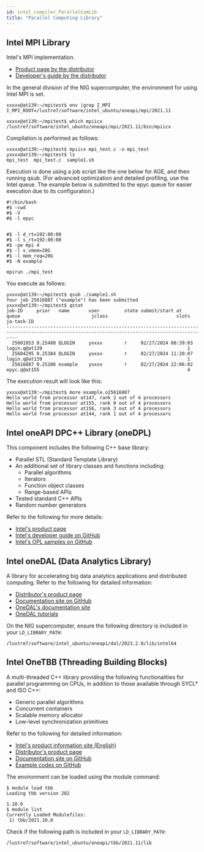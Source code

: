 ```yaml
---
id: intel_compiler_ParallelComLib
title: "Parallel Computing Library"
---
```




## Intel MPI Library
Intel's MPI implementation.

- [Product page by the distributor](https://www.xlsoft.com/jp/products/intel/cluster/mpi/index.html)
- [Developer's guide by the distributor](https://jp.xlsoft.com/documents/intel/mpi/2021/mpi-devguide-linux-2021.11.pdf)

In the general division of the NIG supercomputer, the environment for using Intel MPI is set.

```
xxxxx@at139:~/mpitest$ env |grep I_MPI
I_MPI_ROOT=/lustre7/software/intel_ubuntu/oneapi/mpi/2021.11

xxxxx@at139:~/mpitest$ which mpiicx
/lustre7/software/intel_ubuntu/oneapi/mpi/2021.11/bin/mpiicx
```
Compilation is performed as follows:

```
xxxxx@at139:~/mpitest$ mpiicx mpi_test.c -o mpi_test
yxxxx@at139:~/mpitest$ ls
mpi_test  mpi_test.c  sample1.sh
```
Execution is done using a job script like the one below for AGE, and then running qsub. (For advanced optimization and detailed profiling, use the Intel queue. The example below is submitted to the epyc queue for easier execution due to its configuration.)

```
#!/bin/bash
#$ -cwd
#$ -V
#$ -l epyc


#$ -l d_rt=192:00:00
#$ -l s_rt=192:00:00
#$ -pe mpi 4
#$ -l s_vmem=20G
#$ -l mem_req=20G
#$ -N example

mpirun ./mpi_test
```

You execute as follows:

```
yxxxx@at139:~/mpitest$ qsub ./sample1.sh 
Your job 25616887 ("example") has been submitted
yxxxx@at139:~/mpitest$ qstat
job-ID     prior   name       user         state submit/start at     queue                          jclass                         slots ja-task-ID 
------------------------------------------------------------------------------------------------------------------------------------------------
  25601953 0.25480 QLOGIN     yxxxx        r     02/27/2024 08:39:03 login.q@at139                                                     1        
  25604295 0.25384 QLOGIN     yxxxx        r     02/27/2024 11:20:07 login.q@at139                                                     1        
  25616887 0.25106 example    yxxxx        r     02/27/2024 22:06:02 epyc.q@at155                                                      4        
```

The execution result will look like this:

```
yxxxx@at139:~/mpitest$ more example.o25616887 
Hello world from processor at147, rank 2 out of 4 processors
Hello world from processor at155, rank 0 out of 4 processors
Hello world from processor at156, rank 3 out of 4 processors
Hello world from processor at144, rank 1 out of 4 processors
```

## Intel oneAPI DPC++ Library (oneDPL)

This component includes the following C++ base library:
- Parallel STL (Standard Template Library)
- An additional set of library classes and functions including:
  - Parallel algorithms
  - Iterators
  - Function object classes
  - Range-based APIs
- Tested standard C++ APIs
- Random number generators

Refer to the following for more details:
- [Intel's product page](https://www.intel.com/content/www/us/en/developer/tools/oneapi/dpc-library.html#gs.545ezq)
- [Intel's developer guide on GitHub](https://oneapi-src.github.io/oneDPL/index.html)
- [Intel's OPL samples on GitHub](https://github.com/oneapi-src/oneDPL/tree/main/examples)


## Intel oneDAL (Data Analytics Library)

A library for accelerating big data analytics applications and distributed computing. Refer to the following for detailed information:
- [Distributor's product page](https://www.xlsoft.com/jp/products/intel/perflib/daal/index.html?tab=1)
- [Documentation site on GitHub](https://oneapi-src.github.io/oneDAL/)
- [OneDAL's documentation site](https://spec.oneapi.io/versions/latest/elements/oneDAL/source/index.html)
- [OneDAL tutorials](https://github.com/oneapi-src/oneAPI-samples/tree/master/Libraries/oneCCL/tutorials)

On the NIG supercomputer, ensure the following directory is included in your `LD_LIBRARY_PATH`:
```
/lustre7/software/intel_ubuntu/oneapi/dal/2023.2.0/lib/intel64
```

## Intel OneTBB (Threading Building Blocks)

A multi-threaded C++ library providing the following functionalities for parallel programming on CPUs, in addition to those available through SYCL* and ISO C++:
- Generic parallel algorithms
- Concurrent containers
- Scalable memory allocator
- Low-level synchronization primitives

Refer to the following for detailed information:
- [Intel's product information site (English)](https://www.intel.com/content/www/us/en/developer/tools/oneapi/onetbb.html#gs.5a5xcc)
- [Distributor's product page](https://www.xlsoft.com/jp/products/intel/perflib/tbb/index.html)
- [Documentation site on GitHub](https://oneapi-src.github.io/oneTBB/)
- [Example codes on GitHub](https://github.com/oneapi-src/oneTBB/tree/master/examples)

The environment can be loaded using the module command:
```
$ module load tbb
Loading tbb version 202

1.10.0
$ module list
Currently Loaded Modulefiles:
 1) tbb/2021.10.0 
```

Check if the following path is included in your `LD_LIBRARY_PATH`:
```
/lustre7/software/intel_ubuntu/oneapi/tbb/2021.11/lib
```

